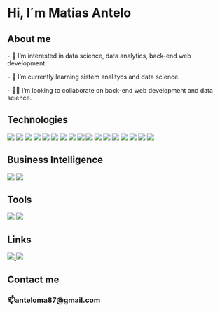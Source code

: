 <h1>Hi, I´m Matias Antelo</h1>

<h2>About me</h2>
<p>- 👀 I’m interested in data science, data analytics, back-end web development.</p>
<p>- 🌱 I’m currently learning sistem analitycs and data science.</p>
<p>- 👨‍💻 I’m looking to collaborate on back-end web development and data science.</p>

<h2>Technologies</h2>
<p align="left">
  <img src="https://img.shields.io/badge/-Markdown-000000?style=for-the-badge&logo=markdown&logoColor=white)" /> 
  <img src="https://img.shields.io/badge/-Zapier-FF4A00?style=for-the-badge&logo=zapier&logoColor=white)"  />
  <img src="https://img.shields.io/badge/-HTML5-E34F26?style=for-the-badge&logo=html5&logoColor=white" />
  <img src="https://img.shields.io/badge/-CSS3-1572B6?style=for-the-badge&logo=css3&logoColor=white" />
  <img src="https://img.shields.io/badge/-JavaScript-F7DF1E?style=for-the-badge&logo=javascript&logoColor=black" />
  <img src="https://img.shields.io/badge/-Java-007396?style=for-the-badge&logo=java&logoColor=white" />
  <img src="https://img.shields.io/badge/-Git-F05032?style=for-the-badge&logo=git&logoColor=white" />
  <img src="https://img.shields.io/badge/-GitHub-181717?style=for-the-badge&logo=github&logoColor=white" />
  <img src="https://img.shields.io/badge/-Python-3776AB?style=for-the-badge&logo=python&logoColor=white" />
  <img src="https://img.shields.io/badge/-Bootstrap-7952B3?style=for-the-badge&logo=bootstrap&logoColor=white" />
  <img src="https://img.shields.io/badge/-Visual%20Studio%20Code-007ACC?style=for-the-badge&logo=visualstudiocode&logoColor=white" />
  <img src="https://img.shields.io/badge/-Eclipse-2C2255?style=for-the-badge&logo=eclipseide&logoColor=white" />
  <img src="https://img.shields.io/badge/-MySQL-4479A1?style=for-the-badge&logo=mysql&logoColor=white" />
  <img src="https://img.shields.io/badge/-Node.js-339933?style=for-the-badge&logo=nodedotjs&logoColor=white" />
  <img src="https://img.shields.io/badge/-Express.js-000000?style=for-the-badge&logo=express&logoColor=white" />
  <img src="https://img.shields.io/badge/-apiREST-6DB33F?style=for-the-badge" />
  <img src="https://img.shields.io/badge/-MongoDB-47A248?style=for-the-badge&logo=mongodb&logoColor=white" />
</p>

<h2>Business Intelligence</h2>
<p align="left">
  <img src="https://img.shields.io/badge/-Qlik%20Sense-009845?style=for-the-badge&logo=qlik&logoColor=white" />
  <img src="https://img.shields.io/badge/-Power%20BI-F2C811?style=for-the-badge&logo=powerbi&logoColor=black" />

</p>
<h2>Tools</h2>
<p align="left">
<img src="https://img.shields.io/badge/-Trello-0052CC?style=for-the-badge&logo=trello&logoColor=white" />
  <img src="https://img.shields.io/badge/-Jira-0052CC?style=for-the-badge&logo=jira&logoColor=white" />
</p>
<h2>Links</h2>
<p align="justify">
  <a href="https://www.linkedin.com/in/matias-antelo/" target="_blank">
    <img src="https://img.shields.io/badge/LinkedIn-0077B5?style=for-the-badge&logo=linkedin&logoColor=white" />
  </a>
  <a href="https://www.instagram.com/nanoantelo/" target="_blank">
    <img src="https://img.shields.io/badge/Instagram-E4405F?style=for-the-badge&logo=instagram&logoColor=white" />
  </a>
</p>

<h2>Contact me</h2>
<h3>📫anteloma87@gmail.com </h3>

 
  
